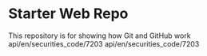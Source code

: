 # Starter Web Repo

This repository is for showing how Git and GitHub work
api/en/securities_code/7203
api/en/securities_code/7203